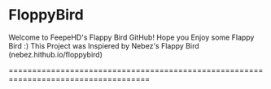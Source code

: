 FloppyBird
====================================================================================

Welcome to FeepeHD's Flappy Bird GitHub!
Hope you Enjoy some Flappy Bird :)
This Project was Inspiered by Nebez's Flappy Bird (nebez.hithub.io/floppybird)

====================================================================================
